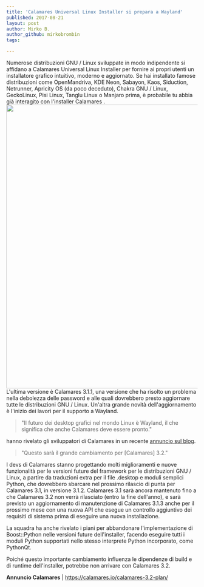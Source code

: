 ```yaml
---
title: 'Calamares Universal Linux Installer si prepara a Wayland'
published: 2017-08-21
layout: post
author: Mirko B.
author_github: mirkobrombin
tags:

---
```

<p>Numerose distribuzioni GNU / Linux sviluppate in modo indipendente si affidano a Calamares Universal Linux Installer per fornire ai propri utenti un installatore grafico intuitivo, moderno e aggiornato. Se hai installato famose distribuzioni come OpenMandriva, KDE Neon, Sabayon, Kaos, Siduction, Netrunner, Apricity OS (da poco deceduto), Chakra GNU / Linux, GeckoLinux, Pisi Linux, Tanglu Linux o Manjaro prima, è probabile tu abbia già interagito con l'installer Calamares . <img class=" size-full wp-image-101" alt="" height="747" src="https://linuxhub.it/wordpress/wp-content/uploads/2017/08/calamares-3-0-universal-linux-installer-released-drops-support-for-kpmcore-2-512055-2.jpg" width="1186" /> L'ultima versione è Calamares 3.1.1, una versione che ha risolto un problema nella debolezza delle password e alle quali dovrebbero presto aggiornare tutte le distribuzioni GNU / Linux. Un'altra grande novità dell'aggiornamento è l'inizio dei lavori per il supporto a Wayland.</p><blockquote>"Il futuro dei desktop grafici nel mondo Linux è Wayland, il che significa che anche Calamares deve essere pronto."</blockquote><p>hanno rivelato gli sviluppatori di Calamares in un recente <a href="https://calamares.io/calamares-3.2-plan/">annuncio sul blog</a>.</p><blockquote>"Questo sarà il grande cambiamento per [Calamares] 3.2."</blockquote><p>I devs di Calamares stanno progettando molti miglioramenti e nuove funzionalità per le versioni future del framework per le distribuzioni GNU / Linux, a partire da traduzioni extra per il file .desktop e moduli semplici Python, che dovrebbero sbarcare nel prossimo rilascio di punta per Calamares 3.1, in versione 3.1.2. Calamares 3.1 sarà ancora mantenuto fino a che Calamares 3.2 non verrà rilasciato (entro la fine dell'anno), e sarà previsto un aggiornamento di manutenzione di Calamares 3.1.3 anche per il prossimo mese con una nuova API che esegue un controllo aggiuntivo dei requisiti di sistema prima di eseguire una nuova installazione.</p><p>La squadra ha anche rivelato i piani per abbandonare l'implementazione di Boost::Python nelle versioni future dell'installer, facendo eseguire tutti i moduli Python supportati nello stesso interprete Python incorporato, come PythonQt.</p><p>Poiché questo importante cambiamento influenza le dipendenze di build e di runtime dell'installer, potrebbe non arrivare con Calamares 3.2.</p><p><strong>Annuncio Calamares</strong> |&nbsp;<a href="https://calamares.io/calamares-3.2-plan/">https://calamares.io/calamares-3.2-plan/</a></p>